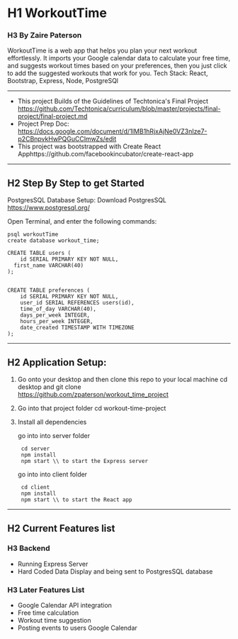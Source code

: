 # H1 WorkoutTime 

### H3 By Zaire Paterson 

WorkoutTime is a web app that helps you plan your next workout effortlessly. It imports your Google calendar data to calculate your free time, and suggests workout times based on your preferences, then you just click to add the suggested workouts that work for you.
Tech Stack: React, Bootstrap, Express, Node, PostgreSQl

---
* This project Builds of the Guidelines of Techtonica's Final Project https://github.com/Techtonica/curriculum/blob/master/projects/final-project/final-project.md
* Project Prep Doc: https://docs.google.com/document/d/1IMB1hRjxAjNe0VZ3nIze7-p2CBnpvkHwPQGuCClmwZs/edit
* This project was bootstrapped with Create React Apphttps://github.com/facebookincubator/create-react-app

---
## H2 Step By Step to get Started

PostgresSQL Database Setup:
Download PostgresSQL https://www.postgresql.org/

Open Terminal, and enter the following commands:

```
psql workoutTime
create database workout_time;

CREATE TABLE users (
	id SERIAL PRIMARY KEY NOT NULL,
  first_name VARCHAR(40)
);


CREATE TABLE preferences (
	id SERIAL PRIMARY KEY NOT NULL,
	user_id SERIAL REFERENCES users(id),
	time_of_day VARCHAR(40),
	days_per_week INTEGER,
	hours_per_week INTEGER,
	date_created TIMESTAMP WITH TIMEZONE
);

```
----
## H2 Application Setup:

1. Go onto your desktop and then clone this repo to your local machine
   cd desktop and git clone https://github.com/zpaterson/workout_time_project

2. Go into that project folder
   cd workout-time-project

3. Install all dependencies

   go into into server folder 
   ```
    cd server 
    npm install 
    npm start \\ to start the Express server
   ```
   go into into client folder 
   ```
    cd client
    npm install 
    npm start \\ to start the React app
   ```   
----
## H2 Current Features list

### H3 Backend
* Running Express Server
* Hard Coded Data Display and being sent to PostgresSQL database 

### H3 Later Features List
* Google Calendar API integration
* Free time calculation 
* Workout time suggestion
* Posting events to users Google Calendar 
